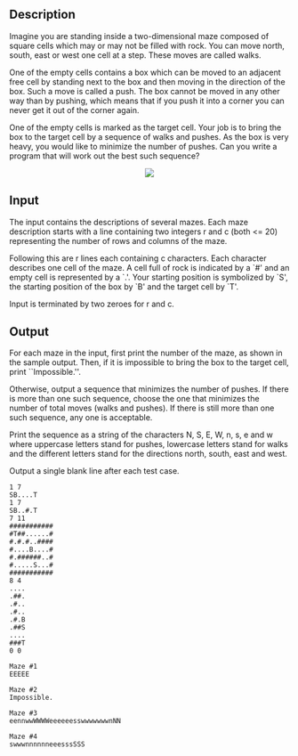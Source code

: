<h2>Description</h2><p>Imagine you are standing inside a two-dimensional maze composed of square cells which may or may not be filled with rock. You can move north, south, east or west one cell at a step. These moves are called walks.</p><p>One of the empty cells contains a box which can be moved to an adjacent free cell by standing next to the box and then moving in the direction of the box. Such a move is called a push. The box cannot be moved in any other way than by pushing, which means that if you push it into a corner you can never get it out of the corner again.</p><p>One of the empty cells is marked as the target cell. Your job is to bring the box to the target cell by a sequence of walks and pushes. As the box is very heavy, you would like to minimize the number of pushes. Can you write a program that will work out the best such sequence?</p><p><center><img src="file://UvYVyAaA.png"></center></p><h2>Input</h2><p>The input contains the descriptions of several mazes. Each maze description starts with a line containing two integers r and c (both &lt;= 20) representing the number of rows and columns of the maze.</p><p>Following this are r lines each containing c characters. Each character describes one cell of the maze. A cell full of rock is indicated by a `#' and an empty cell is represented by a `.'. Your starting position is symbolized by `S', the starting position of the box by `B' and the target cell by `T'.</p><p>Input is terminated by two zeroes for r and c.</p><h2>Output</h2><p>For each maze in the input, first print the number of the maze, as shown in the sample output. Then, if it is impossible to bring the box to the target cell, print ``Impossible.''.</p><p>Otherwise, output a sequence that minimizes the number of pushes. If there is more than one such sequence, choose the one that minimizes the number of total moves (walks and pushes). If there is still more than one such sequence, any one is acceptable.</p><p>Print the sequence as a string of the characters N, S, E, W, n, s, e and w where uppercase letters stand for pushes, lowercase letters stand for walks and the different letters stand for the directions north, south, east and west.</p><p>Output a single blank line after each test case.</p>

<pre><code class="language-input1">1 7
SB....T
1 7
SB..#.T
7 11
###########
#T##......#
#.#.#..####
#....B....#
#.######..#
#.....S...#
###########
8 4
....
.##.
.#..
.#..
.#.B
.##S
....
###T
0 0</code></pre>

<pre><code class="language-output1">Maze #1
EEEEE

Maze #2
Impossible.

Maze #3
eennwwWWWWeeeeeesswwwwwwwnNN

Maze #4
swwwnnnnnneeesssSSS
</code></pre>

